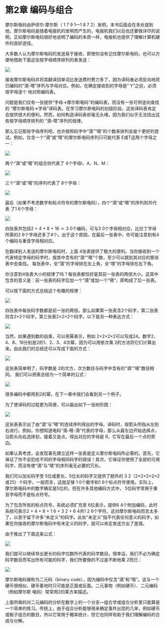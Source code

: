 # 第2章 编码与组合

摩尔斯电码由萨缪尔·摩尔斯（ 1 7 9 1—1 8 7 2）发明，本书后面会在多处提到他。摩尔斯电码是随着电报机的发明而产生的，电报机我们以后也还要做详尽的说明。正如摩尔斯电码很好地说明了编码的本质一样，电报机也提供了理解计算机硬件的良好途径。&#x20;

大多数人认为摩尔斯电码的发送易于接收，即使你没有记住摩尔斯电码，也可以方便地借助下面这张按字母顺序排列的表发送：

![](<.gitbook/assets/image (1) (1).png>)

接收摩尔斯电码并将其翻译回单词比发送费时费力多了，因为译码者必须反向地将已编码的“滴-嗒”序列与字母对应。例如，在确定接收到的字母是“ Y”之前，必须按字母逐个 地对照编码表。&#x20;

问题是我们仅有一张提供“字母→摩尔斯电码”的编码表，而没有一张可供逆向查找的 “摩尔斯电码→字母”译码表。在学习摩尔斯电码的初级阶段，这张译码表肯定会提供很大的便利。然而，如何构造译码表却毫无头绪，因为我们似乎无法找出这些按字母顺序排列的 “滴-嗒”序列的规律。&#x20;

那么忘记那些字母序列吧，也许按照码字中“滴”“嗒”的个数来排列会是个更好的尝试。例如，仅含一个“滴”或“嗒”的摩尔斯电码序列只可能代表 E或T这两个字母之一：

![](<.gitbook/assets/image (6).png>)

两个“滴”或“嗒”的组合则代表了 4个字母I、A、N、M：

![](<.gitbook/assets/image (11) (1) (1).png>)

三个“滴”或“嗒”的序列代表了 8个字母：

![](<.gitbook/assets/image (3) (1).png>)

最后（如果不考虑数字和标点符号的摩尔斯电码），四个“滴”或“嗒”的序列则共代表 了1 6个字母：

![](<.gitbook/assets/image (4) (1) (1).png>)

四张表共包括2 + 4 + 8 + 16 ＝ 3 0个编码，可与3 0个字母相对应，比拉丁字母所需的2 6个字母还多了4个。出于这个原因，在最后一张表中，你可能注意到有4个编码与重音字母相对应。&#x20;

在翻译别人发送的摩尔斯电码时，上面 4张表提供了极大的便利。当你接收到一个代表特定字母的码字时，按其中含有的“滴”“嗒”个数，至少可以跳到其对应的那张表中去查找。 每张表中，全“滴”的字母排在左上角，全“嗒”的字母排在右下角。&#x20;

你注意到4张表大小的规律了吗？每张表都恰好是其前一张表的两倍大小。这其中包含的意义是：前一张表的码字后加一个“滴”或加一个“嗒“，即构成了后一张表。&#x20;

可以按下面的方式总结这个有趣的规律：

![](<.gitbook/assets/image (5).png>)

四张表中每张码字数都是前一张的两倍，那么如果第一张表含2个码字，第二张表则含2×2个码字，第三张表2×2×2个码字。以下是另一种表达方式：

![](<.gitbook/assets/image (2).png>)

当然，如果遇到数的自乘，可以用幂表示，例如 2×2×2×2可以写成24。数字2、4、8、16分别是2的1、2、3、4次幂，因为可以用依次乘 2的方法将它们计算出来。由此我们的总结还可以写成下面的方式：

![](<.gitbook/assets/image (10) (1).png>)

这张表简单明了，码字数是 2的次方，次方数目与码字中含有的“滴”“嗒”数目相同。 我们可以把表总结为一个简单的公式：

![](<.gitbook/assets/image (8) (1).png>)

很多编码中都用到2的幂，在下一章中我们会看到另一个例子。&#x20;

为了使译码的过程更为简便，可以画出如下一张树形图：

![](<.gitbook/assets/image (7) (1).png>)

这张表表示出了由“滴”与“嗒”的连续序列得出的字母。译码时，按箭头所指从左到右进行。例如，你想知道电码“滴-嗒-滴”代表的字母，那么从最左边开始选择点，沿箭头向右选择划，接着又是点，得出对应的字母是 R，它写在最后一个点的旁边。&#x20;

如果认真考虑，会发现事先建立这样一张表是定义摩尔斯电码所必需的。首先，它保证了你不会犯给不同的字母相同码字的错误！其次，它保证你使用了全部的可用码字，而没有使“滴”与“嗒”的序列毫无必要的冗长。&#x20;

我们可以加长码字至 5位或更长，5位长的码字又提供了额外的 3 2（2×2×2×2×2或25）个码字。一般而言，这就足够 1 0个数字和1 6个标点符号使用。实际上，摩尔斯电码中的数字确实是5位的，但在许多其他编码方式中， 5位码字常用于重音字母而不是标点符号。

为了包含所有的标点符号，系统必须扩充至 6位表示，提供6 4个附加编码，此时系统可表示2 + 4 + 8 + 1 6 + 3 2 + 6 4共1 2 6个字符。这对摩尔斯电码而言太多了，以至于留下许多“未定义”的码字。此处“未定义”指不代表任何意义的码字，如果在你接收的摩尔斯电码中有未定义的码字，就可以肯定发送方出了差错。&#x20;

由于推出了下面这条公式：

![](<.gitbook/assets/image (12) (1) (1).png>)

我们就可以继续导出更长的码字位数所代表的码字数目。很幸运，我们不必为确定码字数目而写出所有可能的码字，我们所要做的不过是不断地乘 2而已：

![](<.gitbook/assets/image (2) (1).png>)

摩尔斯电码被称为二元码（binary code），因为编码中仅含“滴”和“嗒”。这与一个硬币很相似，硬币着地时只可能是正面或反面。二元事物（例如硬币）、二元编码（例如摩尔斯 电码）常常用2的乘方来描述。&#x20;

上面所做的对二元编码的分析在数学上的一个分支—组合学或组合分析里只能算是一个简单的练习。传统上，由于组合分析能够用来确定事件出现的几率，例如硬币或骰子组合的数目，所以它常用于概率统计，但它也同样有助于我们理解编码的合成与分解。

































